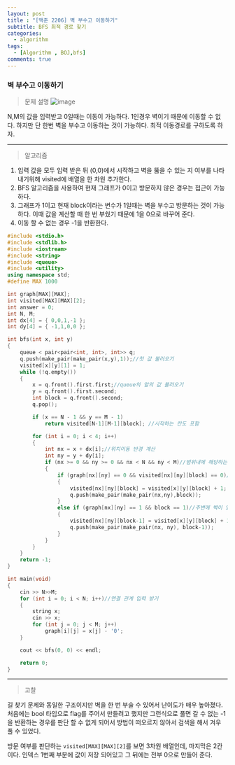 ```yaml
---
layout: post
title : "[백준 2206] 벽 부수고 이동하기"
subtitle: BFS 최적 경로 찾기
categories:
  - algorithm
tags:
  - [Algorithm , BOJ,bfs]
comments: true
---
```


### 벽 부수고 이동하기

> 문제 설명
![image](https://user-images.githubusercontent.com/55472510/111034731-57ce6800-845a-11eb-8d38-d5db1100f59e.png)

N,M의 값을 입력받고 0일때는 이동이 가능하다. 1인경우 벽이기 때문에 이동할 수 없다.
하지만 단 한번 벽을 부수고 이동하는 것이 가능하다. 최적 이동경로를 구하도록 하자.

***
> 알고리즘
1. 입력 값을 모두 입력 받은 뒤 (0,0)에서 시작하고 벽을 뚫을 수 있는 지 여부를 나타내기위해 visited에 배열을 한 차원 추가한다. 
2. BFS 알고리즘을 사용하여 현재 그래프가 0이고 방문하지 않은 경우는 접근이 가능하다.
3. 그래프가 1이고 현재 block이라는 변수가 1일때는 벽을 부수고 방문하는 것이 가능하다. 
이때 값을 계산할 때 한 번 부쉈기 때문에 1을 0으로 바꾸어 준다. 
4. 이동 할 수 없는 경우 -1을 반환한다.

```cpp
#include <stdio.h>
#include <stdlib.h>
#include <iostream>
#include <string>
#include <queue>
#include <utility>
using namespace std;
#define MAX 1000

int graph[MAX][MAX];
int visited[MAX][MAX][2];
int answer = 0;
int N, M;
int dx[4] = { 0,0,1,-1 };
int dy[4] = { -1,1,0,0 };

int bfs(int x, int y)
{
	queue < pair<pair<int, int>, int>> q;
	q.push(make_pair(make_pair(x,y),1));//첫 값 불러오기
	visited[x][y][1] = 1;
	while (!q.empty())
	{
		x = q.front().first.first;//queue의 앞의 값 불러오기 
		y = q.front().first.second;
		int block = q.front().second;
		q.pop();

		if (x == N - 1 && y == M - 1)
			return visited[N-1][M-1][block]; //시작하는 칸도 포함

		for (int i = 0; i < 4; i++)
		{
			int nx = x + dx[i];//위치이동 반경 계산
			int ny = y + dy[i];
			if (nx >= 0 && ny >= 0 && nx < N && ny < M)//범위내에 해당하는 부분이면 
			{
				if (graph[nx][ny] == 0 && visited[nx][ny][block] == 0)//주변에 벽이 없고 방문하지 않아서 방문 해도 되는 경우 
				{
					visited[nx][ny][block] = visited[x][y][block] + 1;
					q.push(make_pair(make_pair(nx,ny),block));
				}
				else if (graph[nx][ny] == 1 && block == 1)//주변에 벽이 있고 아직 안뚫은 경우 
				{
					visited[nx][ny][block-1] = visited[x][y][block] + 1;
					q.push(make_pair(make_pair(nx, ny), block-1));
				}
			}
		}		
	}
	return -1;
}

int main(void)
{
	cin >> N>>M;
	for (int i = 0; i < N; i++)//연결 관계 입력 받기
	{
		string x;
		cin >> x;
		for (int j = 0; j < M; j++)
			graph[i][j] = x[j] - '0';
	}

	cout << bfs(0, 0) << endl;

	return 0;
}
```
***
> 고찰   

길 찾기 문제와 동일한 구조이지만 벽을 한 번 부술 수 있어서 난이도가 매우 높아졌다.
처음에는 bool 타입으로 flag를 주어서 만들려고 했지만 그런식으로 풀면 갈 수 없는 -1을 반환하는 경우를 판단 할 수 없게 되어서 방법이 떠오르지 않아서 검색을 해서 겨우 풀 수 있었다. 

방문 여부를 판단하는 `visited[MAX][MAX][2]`를 보면 3차원 배열인데, 마지막은 2칸이다. 인덱스 1번째 부분에 값이 저장 되어있고 그 뒤에는 전부 0으로 만들어 준다. 